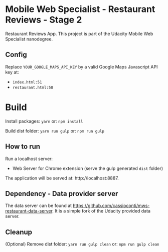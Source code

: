 # Mobile Web Specialist - Restaurant Reviews - Stage 2

Restaurant Reviews App. This project is part of the Udacity Mobile Web Specialist nanodegree.

## Config

Replace `YOUR_GOOGLE_MAPS_API_KEY` by a valid Google Maps Javascript API key at:

- `index.html:51`
- `restaurant.html:58`

# Build

Install packages:
`yarn`
or:
`npm install`

Build dist folder:
`yarn run gulp`
or:
`npm run gulp`

## How to run

Run a localhost server:

- Web Server for Chrome extension (serve the gulp generated `dist` folder)

The application will be served at: http://localhost:8887.

## Dependency - Data provider server

The data server can be found at https://github.com/cassioconti/mws-restaurant-data-server. It is a simple fork of the Udacity provided data server.

## Cleanup

(Optional) Remove dist folder:
`yarn run gulp clean`
or:
`npm run gulp clean`
